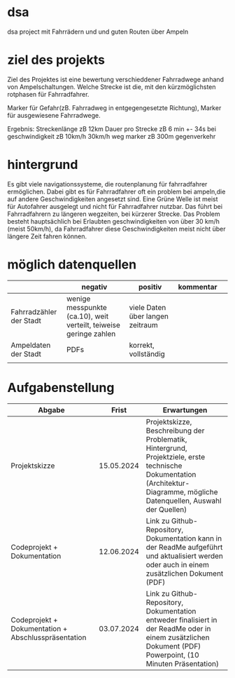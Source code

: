# dsa
dsa project mit Fahrrädern und und guten Routen über Ampeln


# ziel des projekts
Ziel des Projektes ist eine bewertung verschieddener Fahrradwege anhand von Ampelschaltungen.
Welche Strecke ist die, mit den kürzmöglichsten rotphasen für Fahrradfahrer.

Marker für Gefahr(zB. Fahrradweg in entgegengesetzte Richtung), Marker für ausgewiesene Fahrradwege.

Ergebnis:
Streckenlänge zB 12km
Dauer pro Strecke zB 6 min +- 34s
bei geschwindigkeit zB 10km/h  30km/h
weg marker zB 300m gegenverkehr

# hintergrund

Es gibt viele navigationssysteme, die routenplanung für fahrradfahrer ermöglichen. Dabei gibt es für Fahrradfahrer oft ein problem bei ampeln,die auf andere Geschwindigkeiten angesetzt sind. Eine Grüne Welle ist meist für Autofahrer ausgelegt und nicht für Fahrradfahrer nutzbar. Das führt bei Fahrradfahrern zu längeren wegzeiten, bei kürzerer Strecke. Das Problem besteht hauptsächlich bei Erlaubten geschwindigkeiten von über 30 km/h (meist 50km/h), da Fahrradfahrer diese Geschwindigkeiten meist nicht über längere Zeit fahren können.

# möglich datenquellen

|   | negativ  | positiv |  kommentar |   |
|---|---|---|---|---|
| Fahrradzähler der Stadt  |  wenige messpunkte (ca.10),  weit verteilt, teiweise geringe zahlen | viele Daten über langen zeitraum  |   |   |
|  Ampeldaten der Stadt |  PDFs | korrekt, vollständig  |   |   |
|   |   |   |   |   |
  
# Aufgabenstellung

|Abgabe|Frist|Erwartungen|
|---|---|---|
|Projektskizze|15.05.2024|Projektskizze, Beschreibung der Problematik, Hintergrund, Projektziele, erste technische Dokumentation (Architektur-Diagramme, mögliche Datenquellen, Auswahl der Quellen)|
|Codeprojekt + Dokumentation|12.06.2024|Link zu Github-Repository, Dokumentation kann in der ReadMe aufgeführt und aktualisiert werden oder auch in einem zusätzlichen Dokument (PDF)|
|Codeprojekt + Dokumentation + Abschlusspräsentation|03.07.2024|Link zu Github-Repository, Dokumentation entweder finalisiert in der ReadMe oder in einem zusätzlichen Dokument (PDF) Powerpoint, (10 Minuten Präsentation)|
